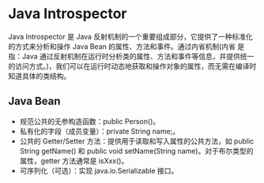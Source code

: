 # Java Introspector
Java Introspector 是 Java 反射机制的一个重要组成部分，它提供了一种标准化的方式来分析和操作 Java Bean 的属性、方法和事件。通过内省机制(内省 是指：Java 通过反射机制在运行时分析类的属性、方法和事件等信息，并提供统一的访问方式。)，我们可以在运行时动态地获取和操作对象的属性，而无需在编译时知道具体的类结构。

## Java Bean 
* 规范公共的无参构造函数：public Person()。
* 私有化的字段（成员变量）：private String name;。
* 公共的 Getter/Setter 方法：提供用于读取和写入属性的公共方法，如 public String getName() 和 public void setName(String name)。对于布尔类型的属性，getter 方法通常是 isXxx()。
* 可序列化（可选）：实现 java.io.Serializable 接口。

